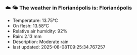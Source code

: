 ### ☁️ 🌤️  The weather in Florianópolis is: Florianópolis

- Temperature: 13.75°C
- On flesh: 13.58°C
- Relative air humidity: 92%
- Rain: 2.13 mm
- Description: Moderate rain
- last updated: 2025-08-08T09:25:34.767257
